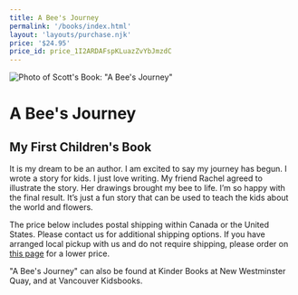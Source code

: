 ```yaml
---
title: A Bee's Journey
permalink: '/books/index.html'
layout: 'layouts/purchase.njk'
price: '$24.95'
price_id: price_1I2ARDAFspKLuazZvYbJmzdC
---
```


![Photo of Scott's Book: "A Bee's Journey"](/images/bee-book-square.jpg
)

# A Bee's Journey #

## My First Children's Book ##


It is my dream to be an author. I am excited to say my journey has begun. I wrote a story for kids. I just love writing. My friend Rachel agreed to illustrate the story. Her drawings brought my bee to life. I’m so happy with the final result. It’s just a fun story that can be used to teach the kids about the world and flowers.

The price below includes postal shipping within Canada or the United States. Please contact us for additional shipping options. If you have arranged local pickup with us and do not require shipping, please order on [this page](/books-local/) for a lower price.

"A Bee's Journey" can also be found at Kinder Books at New Westminster Quay, and at Vancouver Kidsbooks.